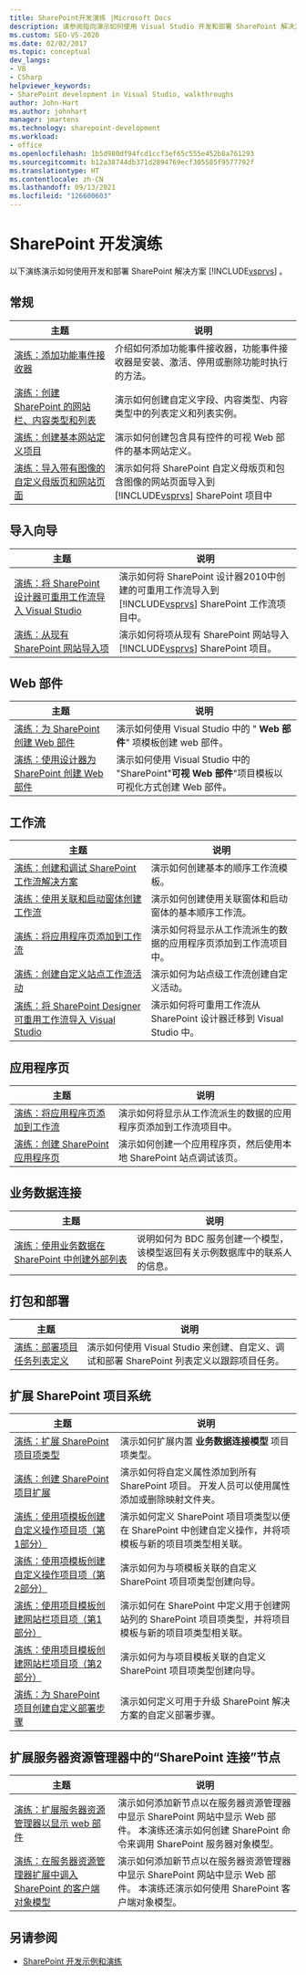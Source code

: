 ```yaml
---
title: SharePoint开发演练 |Microsoft Docs
description: 请参阅指向演示如何使用 Visual Studio 开发和部署 SharePoint 解决方案的演练的链接。 这些链接按功能区域进行组织。
ms.custom: SEO-VS-2020
ms.date: 02/02/2017
ms.topic: conceptual
dev_langs:
- VB
- CSharp
helpviewer_keywords:
- SharePoint development in Visual Studio, walkthroughs
author: John-Hart
ms.author: johnhart
manager: jmartens
ms.technology: sharepoint-development
ms.workload:
- office
ms.openlocfilehash: 1b5d980df94fcd1ccf3ef65c555e452b8a761293
ms.sourcegitcommit: b12a38744db371d2894769ecf305585f9577792f
ms.translationtype: HT
ms.contentlocale: zh-CN
ms.lasthandoff: 09/13/2021
ms.locfileid: "126600603"
---
```

# <a name="sharepoint-development-walkthroughs"></a>SharePoint 开发演练
  以下演练演示如何使用开发和部署 SharePoint 解决方案 [!INCLUDE[vsprvs](../sharepoint/includes/vsprvs-md.md)] 。

## <a name="general"></a>常规

|主题|说明|
|-----------|-----------------|
|[演练：添加功能事件接收器](../sharepoint/walkthrough-add-feature-event-receivers.md)|介绍如何添加功能事件接收器，功能事件接收器是安装、激活、停用或删除功能时执行的方法。|
|[演练：创建 SharePoint 的网站栏、内容类型和列表](../sharepoint/walkthrough-create-a-site-column-content-type-and-list-for-sharepoint.md)|演示如何创建自定义字段、内容类型、内容类型中的列表定义和列表实例。|
|[演练：创建基本网站定义项目](../sharepoint/walkthrough-create-a-basic-site-definition-project.md)|演示如何创建包含具有控件的可视 Web 部件的基本网站定义。|
|[演练：导入带有图像的自定义母版页和网站页面](../sharepoint/walkthrough-import-a-custom-master-page-and-site-page-with-an-image.md)|演示如何将 SharePoint 自定义母版页和包含图像的网站页面导入到 [!INCLUDE[vsprvs](../sharepoint/includes/vsprvs-md.md)] SharePoint 项目中|

## <a name="import-wizard"></a>导入向导

|主题|说明|
|-----------|-----------------|
|[演练：将 SharePoint 设计器可重用工作流导入 Visual Studio](../sharepoint/walkthrough-import-a-sharepoint-designer-reusable-workflow-into-visual-studio.md)|演示如何将 SharePoint 设计器2010中创建的可重用工作流导入到 [!INCLUDE[vsprvs](../sharepoint/includes/vsprvs-md.md)] SharePoint 工作流项目中。|
|[演练：从现有 SharePoint 网站导入项](../sharepoint/walkthrough-import-items-from-an-existing-sharepoint-site.md)|演示如何将项从现有 SharePoint 网站导入 [!INCLUDE[vsprvs](../sharepoint/includes/vsprvs-md.md)] SharePoint 项目。|

## <a name="web-parts"></a>Web 部件

|主题|说明|
|-----------|-----------------|
|[演练：为 SharePoint 创建 Web 部件](../sharepoint/walkthrough-creating-a-web-part-for-sharepoint.md)|演示如何使用 Visual Studio 中的 " **Web 部件**" 项模板创建 web 部件。|
|[演练：使用设计器为 SharePoint 创建 Web 部件](../sharepoint/walkthrough-creating-a-web-part-for-sharepoint-by-using-a-designer.md)|演示如何使用 Visual Studio 中的 "SharePoint"**可视 Web 部件**"项目模板以可视化方式创建 Web 部件。|

## <a name="workflows"></a>工作流

|主题|说明|
|-----------|-----------------|
|[演练：创建和调试 SharePoint 工作流解决方案](../sharepoint/walkthrough-creating-and-debugging-a-sharepoint-workflow-solution.md)|演示如何创建基本的顺序工作流模板。|
|[演练：使用关联和启动窗体创建工作流](../sharepoint/walkthrough-creating-a-workflow-with-association-and-initiation-forms.md)|演示如何创建使用关联窗体和启动窗体的基本顺序工作流。|
|[演练：将应用程序页添加到工作流](../sharepoint/walkthrough-add-an-application-page-to-a-workflow.md)|演示如何将显示从工作流派生的数据的应用程序页添加到工作流项目中。|
|[演练：创建自定义站点工作流活动](../sharepoint/walkthrough-create-a-custom-site-workflow-activity.md)|演示如何为站点级工作流创建自定义活动。|
|[演练：将 SharePoint Designer 可重用工作流导入 Visual Studio](../sharepoint/walkthrough-import-a-sharepoint-designer-reusable-workflow-into-visual-studio.md)|演示如何将可重用工作流从 SharePoint 设计器迁移到 Visual Studio 中。|

## <a name="application-pages"></a>应用程序页

|主题|说明|
|-----------|-----------------|
|[演练：将应用程序页添加到工作流](../sharepoint/walkthrough-add-an-application-page-to-a-workflow.md)|演示如何将显示从工作流派生的数据的应用程序页添加到工作流项目中。|
|[演练：创建 SharePoint 应用程序页](../sharepoint/walkthrough-creating-a-sharepoint-application-page.md)|演示如何创建一个应用程序页，然后使用本地 SharePoint 站点调试该页。|

## <a name="business-data-connectivity"></a>业务数据连接

|主题|说明|
|-----------|-----------------|
|[演练：使用业务数据在 SharePoint 中创建外部列表](../sharepoint/walkthrough-creating-an-external-list-in-sharepoint-by-using-business-data.md)|说明如何为 BDC 服务创建一个模型，该模型返回有关示例数据库中的联系人的信息。|

## <a name="packaging-and-deployment"></a>打包和部署

|主题|说明|
|-----------|-----------------|
|[演练：部署项目任务列表定义](../sharepoint/walkthrough-deploying-a-project-task-list-definition.md)|演示如何使用 Visual Studio 来创建、自定义、调试和部署 SharePoint 列表定义以跟踪项目任务。|

## <a name="extend-the-sharepoint-project-system"></a>扩展 SharePoint 项目系统

|主题|说明|
|-----------|-----------------|
|[演练：扩展 SharePoint 项目项类型](../sharepoint/walkthrough-extending-a-sharepoint-project-item-type.md)|演示如何扩展内置 **业务数据连接模型** 项目项类型。|
|[演练：创建 SharePoint 项目扩展](../sharepoint/walkthrough-creating-a-sharepoint-project-extension.md)|演示如何将自定义属性添加到所有 SharePoint 项目。 开发人员可以使用属性添加或删除映射文件夹。|
|[演练：使用项模板创建自定义操作项目项（第1部分）](../sharepoint/walkthrough-creating-a-custom-action-project-item-with-an-item-template-part-1.md)|演示如何定义 SharePoint 项目项类型以便在 SharePoint 中创建自定义操作，并将项模板与新的项目项类型相关联。|
|[演练：使用项模板创建自定义操作项目项（第2部分）](../sharepoint/walkthrough-creating-a-custom-action-project-item-with-an-item-template-part-2.md)|演示如何为与项模板关联的自定义 SharePoint 项目项类型创建向导。|
|[演练：使用项目模板创建网站栏项目项（第1部分）](../sharepoint/walkthrough-creating-a-site-column-project-item-with-a-project-template-part-1.md)|演示如何在 SharePoint 中定义用于创建网站列的 SharePoint 项目项类型，并将项目模板与新的项目项类型相关联。|
|[演练：使用项目模板创建网站栏项目项（第2部分）](../sharepoint/walkthrough-creating-a-site-column-project-item-with-a-project-template-part-2.md)|演示如何为与项目模板关联的自定义 SharePoint 项目项类型创建向导。|
|[演练：为 SharePoint 项目创建自定义部署步骤](../sharepoint/walkthrough-creating-a-custom-deployment-step-for-sharepoint-projects.md)|演示如何定义可用于升级 SharePoint 解决方案的自定义部署步骤。|

## <a name="extend-the-sharepoint-connections-node-in-server-explorer"></a>扩展服务器资源管理器中的“SharePoint 连接”节点

|主题|说明|
|-----------|-----------------|
|[演练：扩展服务器资源管理器以显示 web 部件](../sharepoint/walkthrough-extending-server-explorer-to-display-web-parts.md)|演示如何添加新节点以在服务器资源管理器中显示 SharePoint 网站中显示 Web 部件。 本演练还演示如何创建 SharePoint 命令来调用 SharePoint 服务器对象模型。|
|[演练：在服务器资源管理器扩展中调入 SharePoint 的客户端对象模型](../sharepoint/walkthrough-calling-into-the-sharepoint-client-object-model-in-a-server-explorer-extension.md)|演示如何添加新节点以在服务器资源管理器中显示 SharePoint 网站中显示 Web 部件。 本演练还演示如何使用 SharePoint 客户端对象模型。|

## <a name="see-also"></a>另请参阅
- [SharePoint 开发示例和演练](../sharepoint/sharepoint-development-samples-and-walkthroughs.md)

